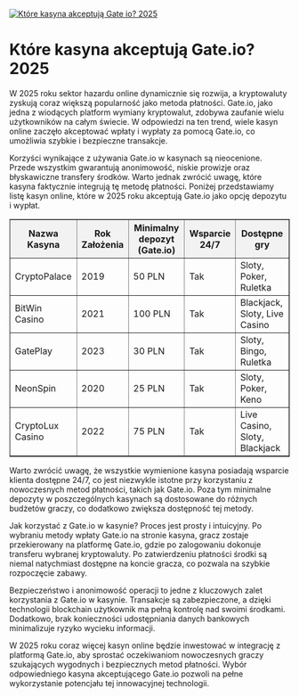 [![Które kasyna akceptują Gate io? 2025](https://123-caf.pages.dev/gitsignup.png)](https://vrmoo.ru/Bt82HjjY)

<h1>Które kasyna akceptują Gate.io? 2025</h1> <p>W 2025 roku sektor hazardu online dynamicznie się rozwija, a kryptowaluty zyskują coraz większą popularność jako metoda płatności. Gate.io, jako jedna z wiodących platform wymiany kryptowalut, zdobywa zaufanie wielu użytkowników na całym świecie. W odpowiedzi na ten trend, wiele kasyn online zaczęło akceptować wpłaty i wypłaty za pomocą Gate.io, co umożliwia szybkie i bezpieczne transakcje.</p>  <p>Korzyści wynikające z używania Gate.io w kasynach są nieocenione. Przede wszystkim gwarantują anonimowość, niskie prowizje oraz błyskawiczne transfery środków. Warto jednak zwrócić uwagę, które kasyna faktycznie integrują tę metodę płatności. Poniżej przedstawiamy listę kasyn online, które w 2025 roku akceptują Gate.io jako opcję depozytu i wypłat.</p>  <table border="1" cellpadding="8" cellspacing="0" style="border-collapse: collapse; width: 100%; max-width: 700px;">   <thead>     <tr style="background-color: #f2f2f2;">       <th>Nazwa Kasyna</th>       <th>Rok Założenia</th>       <th>Minimalny depozyt (Gate.io)</th>       <th>Wsparcie 24/7</th>       <th>Dostępne gry</th>     </tr>   </thead>   <tbody>     <tr>       <td>CryptoPalace</td>       <td>2019</td>       <td>50 PLN</td>       <td>Tak</td>       <td>Sloty, Poker, Ruletka</td>     </tr>     <tr>       <td>BitWin Casino</td>       <td>2021</td>       <td>100 PLN</td>       <td>Tak</td>       <td>Blackjack, Sloty, Live Casino</td>     </tr>     <tr>       <td>GatePlay</td>       <td>2023</td>       <td>30 PLN</td>       <td>Tak</td>       <td>Sloty, Bingo, Ruletka</td>     </tr>     <tr>       <td>NeonSpin</td>       <td>2020</td>       <td>25 PLN</td>       <td>Tak</td>       <td>Sloty, Poker, Keno</td>     </tr>     <tr>       <td>CryptoLux Casino</td>       <td>2022</td>       <td>75 PLN</td>       <td>Tak</td>       <td>Live Casino, Sloty, Blackjack</td>     </tr>   </tbody> </table>  <p>Warto zwrócić uwagę, że wszystkie wymienione kasyna posiadają wsparcie klienta dostępne 24/7, co jest niezwykle istotne przy korzystaniu z nowoczesnych metod płatności, takich jak Gate.io. Poza tym minimalne depozyty w poszczególnych kasynach są dostosowane do różnych budżetów graczy, co dodatkowo zwiększa dostępność tej metody.</p>  <p>Jak korzystać z Gate.io w kasynie? Proces jest prosty i intuicyjny. Po wybraniu metody wpłaty Gate.io na stronie kasyna, gracz zostaje przekierowany na platformę Gate.io, gdzie po zalogowaniu dokonuje transferu wybranej kryptowaluty. Po zatwierdzeniu płatności środki są niemal natychmiast dostępne na koncie gracza, co pozwala na szybkie rozpoczęcie zabawy.</p>  <p>Bezpieczeństwo i anonimowość operacji to jedne z kluczowych zalet korzystania z Gate.io w kasynie. Transakcje są zabezpieczone, a dzięki technologii blockchain użytkownik ma pełną kontrolę nad swoimi środkami. Dodatkowo, brak konieczności udostępniania danych bankowych minimalizuje ryzyko wycieku informacji.</p>  <p>W 2025 roku coraz więcej kasyn online będzie inwestować w integrację z platformą Gate.io, aby sprostać oczekiwaniom nowoczesnych graczy szukających wygodnych i bezpiecznych metod płatności. Wybór odpowiedniego kasyna akceptującego Gate.io pozwoli na pełne wykorzystanie potencjału tej innowacyjnej technologii.</p>